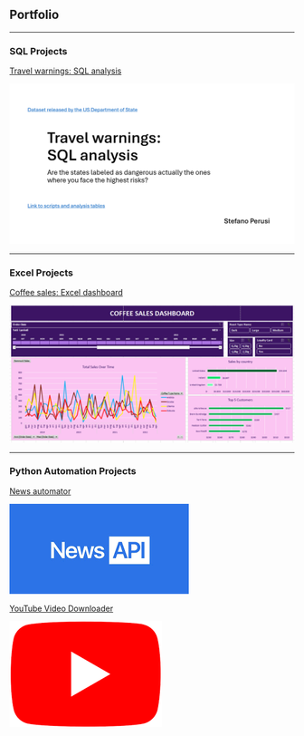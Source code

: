 ## Portfolio

---

### SQL Projects

[Travel warnings: SQL analysis](/projects/SQL_Project_Travel_warnings.pdf)

<img src="images/SQL project thumbnail - travel warnings.png?raw=true"/>

---

### Excel Projects

[Coffee sales: Excel dashboard](https://drive.google.com/drive/folders/19vFRcfiDYtC-Gja0b5yzv31EQ9Rg0t-f?usp=sharing)

<img src="images/excel_project_thumbnail_coffee.png?raw=true"/>

---

### Python Automation Projects

[News automator](/projects/news_automator.md)

<img src="images/news_automator_thumbnail.png?raw=true"/>

[YouTube Video Downloader](/projects/youtube_downloader.md)

<img src="images/youtube_downloader_thumbnail.png?raw=true"/>





